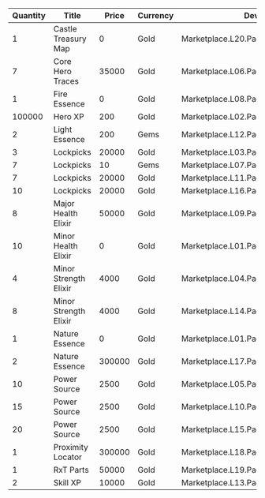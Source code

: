 | Quantity | Title | Price | Currency |  Dev Name |
| -------- | ----- | ----- | -------- |  -------- |
| 1 | Castle Treasury Map | 0 | Gold | Marketplace.L20.Page01.Free.59 |
| 7 | Core Hero Traces | 35000 | Gold | Marketplace.L06.Page01.Token.02 |
| 1 | Fire Essence | 0 | Gold | Marketplace.L08.Page01.Free.41 |
| 100000 | Hero XP | 200 | Gold | Marketplace.L02.Page01.XP.01 |
| 2 | Light Essence | 200 | Gems | Marketplace.L12.Page01.Reagent.08 |
| 3 | Lockpicks | 20000 | Gold | Marketplace.L03.Page01.MapFragments.01 |
| 7 | Lockpicks | 10 | Gems | Marketplace.L07.Page01.MapFragments.05 |
| 7 | Lockpicks | 20000 | Gold | Marketplace.L11.Page01.TreasureMap.01 |
| 10 | Lockpicks | 20000 | Gold | Marketplace.L16.Page01.TreasureMap.04 |
| 8 | Major Health Elixir | 50000 | Gold | Marketplace.L09.Page01.MajorElixir.02 |
| 10 | Minor Health Elixir | 0 | Gold | Marketplace.L01.Page01.Free.02 |
| 4 | Minor Strength Elixir | 4000 | Gold | Marketplace.L04.Page01.MinorElixir.03 |
| 8 | Minor Strength Elixir | 4000 | Gold | Marketplace.L14.Page01.ElixirAll.05 |
| 1 | Nature Essence | 0 | Gold | Marketplace.L01.Page1.VIP5.FreeBonus.16 |
| 2 | Nature Essence | 300000 | Gold | Marketplace.L17.Page01.Shard.09 |
| 10 | Power Source | 2500 | Gold | Marketplace.L05.Page01.PowerSource.01 |
| 15 | Power Source | 2500 | Gold | Marketplace.L10.Page01.PowerSource.04 |
| 20 | Power Source | 2500 | Gold | Marketplace.L15.Page01.PowerSource.07 |
| 1 | Proximity Locator | 300000 | Gold | Marketplace.L18.Page01.Hero.01 |
| 1 | RxT Parts | 50000 | Gold | Marketplace.L19.Page01.Misc.04 |
| 2 | Skill XP | 10000 | Gold | Marketplace.L13.Page01.MapsMisc.03 |
